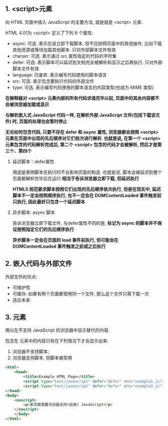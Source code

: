 ## 1.  \<script>元素

向 HTML 页面中插入 JavaScript 的主要方法, 就是就是 \<script> 元素.

HTML 4.01为 \<script> 定义了下列 6 个属性:

* async: 可选. 表示应该立即下载脚本, 但不应妨碍页面中的其他操作, 比如下载其他资源或等待加载其他脚本. 只对外部脚本文件有效
* charser: 可选. 表示通过 src 属性指定的代码的字符集
* defer: 可选. 表示脚本可以延迟到文档完全被解析和显示之后再执行. 只对外部脚本文件有效
* language: 已废弃. 表示编写代码使用的脚本语言
* src: 可选. 表示包含要执行代码的外部文件
* type: 可选. 表示编写代码使用的脚本语言的内容类型(也成为 MIME 类型)

**在解释器对 \<script> 元素内部的所有代码求值完毕以前, 页面中的其余内容都不会被浏览器加载或显示**

**与解析嵌入式 JavaScript 代码一样, 在解析外部 JavaScript 文件(包括下载该文件) 时, 页面的处理也会暂时停止**

**无论如何包含代码, 只要不存在 defer 和 async 属性, 浏览器都会按照 \<script> 元素在页面中出现的先后顺序对它们依次进行解析. 也就是说, 在第一个 \<script> 元素包含的代码解析完成后, 第二个 \<script> 包含的代码才会被解析, 然后才是第三个、第四个**

1. 延迟脚本：defer属性

   用途是表明脚本在执行时不会影响页面的构造. 也就是说, 脚本会被延迟到整个页面都解析完毕后在运行.**相当于告诉浏览器立即下载, 但延迟执行**

   **HTML5 规范要求脚本按照它们出现的先后顺序依次执行, 但是在现实中, 延迟脚本不一定会按照顺序执行, 也不一定会在 DOMContentLoaded 事件触发前只执行, 因此最好只包含一个延迟脚本**

2. 异步脚本: async 脚本

   告诉浏览器立即下载文件, 与defer属性不同的是, **标记为 async 的脚本并不保证按照指定它们的先后顺序执行**

   **异步脚本一定会在页面的 load 事件前执行, 但可能会在 DOMContentLoaded 事件触发之前或之后执行**



## 2. 嵌入代码与外部文件

外部文件的优点: 

* 可维护性
* 可缓存: 如果有两个页面都使用同一个文件, 那么这个文件只需下载一次
* 适应未来



## 3. <noscript> 元素

用以在不支持 JavaScript 的浏览器中显示替代的内容. 

包含在 <noscript> 元素中的内容只有在下列情况下才会显示出来: 

1. 浏览器不支持脚本;
2. 浏览器支持脚本, 但脚本被禁用

```html
<html>
	<head>
		<title>Example HTML Page</title>
		<script type="text/javascript" defer="defer" src="example1.js"></script>
		<script type="text/javascript" defer="defer" src="example2.js"></script>
</head>
<body>
	<noscript>
		<p>本页面需要浏览器支持(启用) JavaScript</p>
	</noscript>
	</body>
</html>
```





